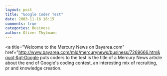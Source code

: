 ```yaml
---
layout: post
title: "Google Coder Test"
date: 2003-11-16 16:15
comments: true
categories: Business
author: Oliver Thylmann
---
```



&lt;a title=&quot;Welcome to the Mercury News on Bayarea.com&quot; href=&quot;http://www.bayarea.com/mld/mercurynews/business/7269666.htm&quot;&gt;Google puts coders to the test is the title of a Mercury News article about the end of Google's coding contest, an interesting mix of recruiting, pr and knowledge creation.


